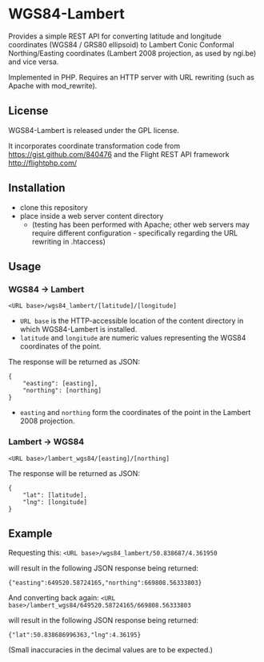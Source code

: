 # WGS84-Lambert

Provides a simple REST API for converting latitude and longitude coordinates (WGS84 / GRS80 ellipsoid) to Lambert Conic Conformal Northing/Easting coordinates (Lambert 2008 projection, as used by ngi.be) and vice versa.

Implemented in PHP. Requires an HTTP server with URL rewriting (such as Apache with mod_rewrite).

## License

WGS84-Lambert is released under the GPL license.

It incorporates coordinate transformation code from https://gist.github.com/840476 and the Flight REST API framework http://flightphp.com/

## Installation

- clone this repository
- place inside a web server content directory
  - (testing has been performed with Apache; other web servers may require different configuration - specifically regarding the URL rewriting in .htaccess)

## Usage

### WGS84 -> Lambert

`<URL base>/wgs84_lambert/[latitude]/[longitude]`

- `URL base` is the HTTP-accessible location of the content directory in which WGS84-Lambert is installed.
- `latitude` and `longitude` are numeric values representing the WGS84 coordinates of the point.

The response will be returned as JSON:
```
{
    "easting": [easting],
    "northing": [northing]
}
```

- `easting` and `northing` form the coordinates of the point in the Lambert 2008 projection.


### Lambert -> WGS84

`<URL base>/lambert_wgs84/[easting]/[northing]`

The response will be returned as JSON:
```
{
    "lat": [latitude],
    "lng": [longitude]
}
```

## Example

Requesting this:
`<URL base>/wgs84_lambert/50.838687/4.361950`

will result in the following JSON response being returned:
```
{"easting":649520.58724165,"northing":669808.56333803}
```

And converting back again:
`<URL base>/lambert_wgs84/649520.58724165/669808.56333803`

will result in the following JSON response being returned:
```
{"lat":50.838686996363,"lng":4.36195}
```
(Small inaccuracies in the decimal values are to be expected.)